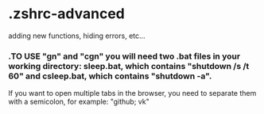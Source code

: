 # .zshrc-advanced
adding new functions, hiding errors, etc...

### .TO USE "gn" and "cgn" you will need two .bat files in your working directory: sleep.bat, which contains "shutdown /s /t 60" and csleep.bat, which contains "shutdown -a". ###

If you want to open multiple tabs in the browser, you need to separate them with a semicolon, for example: "github; vk"



